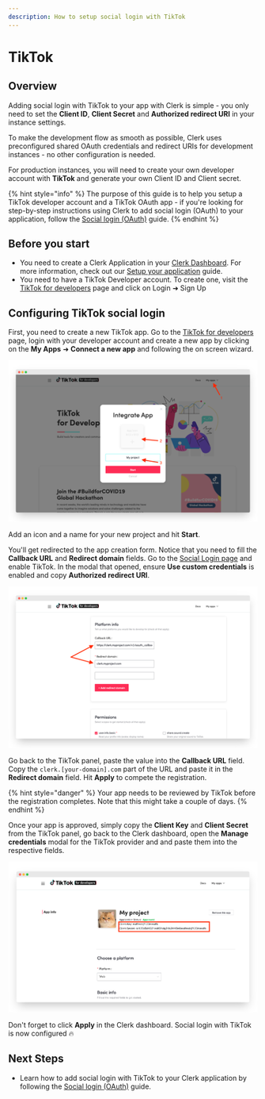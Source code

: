 ```yaml
---
description: How to setup social login with TikTok
---
```


# TikTok

## Overview

Adding social login with TikTok to your app with Clerk is simple - you only need to set the **Client ID**, **Client Secret** and **Authorized redirect URI** in your instance settings.

To make the development flow as smooth as possible, Clerk uses preconfigured shared OAuth credentials and redirect URIs for development instances - no other configuration is needed.

For production instances, you will need to create your own developer account with **TikTok** and generate your own Client ID and Client secret.

{% hint style="info" %}
The purpose of this guide is to help you setup a TikTok developer account and a TikTok OAuth app - if you're looking for step-by-step instructions using Clerk to add social login (OAuth) to your application, follow the [Social login (OAuth)](broken-reference) guide.
{% endhint %}

## Before you start

* You need to create a Clerk Application in your [Clerk Dashboard](https://dashboard.clerk.dev). For more information, check out our [Setup your application](broken-reference) guide.
* You need to have a TikTok Developer account. To create one, visit the [TikTok for developers](https://developers.tiktok.com) page and click on Login ➜ Sign Up

## Configuring TikTok social login

First, you need to create a new TikTok app. Go to the [TikTok for developers](https://developers.tiktok.com) page, login with your developer account and create a new app by clicking on the **My Apps** ➜ **Connect a new app** and following the on screen wizard.

![Creating a new TikTok app](../../.gitbook/assets/screely-1628428985188.png)

Add an icon and a name for your new project and hit **Start**.

You'll get redirected to the app creation form. Notice that you need to fill the **Callback URL** and **Redirect domain** fields. Go to the [Social Login page](https://dashboard.clerk.dev/last-active?path=authentication/social) and enable TikTok. In the modal that opened, ensure **Use custom credentials** is enabled and copy **Authorized redirect URI**.

![Filling the Callback URL and Redirect domain fields](../../.gitbook/assets/screely-1628431072612.png)

Go back to the TikTok panel, paste the value into the **Callback URL** field. Copy the `clerk.[your-domain].com` part of the URL and paste it in the **Redirect domain** field. Hit **Apply** to compete the registration.

{% hint style="danger" %}
Your app needs to be reviewed by TikTok before the registration completes. Note that this might take a couple of days.
{% endhint %}

Once your app is approved, simply copy the **Client Key** and **Client Secret** from the TikTok panel, go back to the Clerk dashboard, open the **Manage credentials** modal for the TikTok provider and and paste them into the respective fields.

![](../../.gitbook/assets/screely-1629454849538.png)

Don't forget to click **Apply** in the Clerk dashboard. Social login with TikTok is now configured 🔥

## Next Steps

* Learn how to add social login with TikTok to your Clerk application by following the [Social login (OAuth)](broken-reference) guide.
